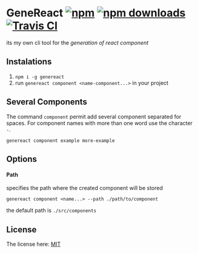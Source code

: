 # GeneReact [![npm][npm-image]][npm-url] [![npm downloads][downloads-image]][downloads-url] [![Travis CI][travis-img]][travis-url]
its my own cli tool for the *generation of react component*

[npm-image]: https://img.shields.io/npm/v/genereact.svg
[npm-url]: https://www.npmjs.com/package/genereact
[downloads-image]: https://img.shields.io/npm/dm/genereact.svg
[downloads-url]: https://www.npmjs.com/package/genereact
[travis-img]: https://img.shields.io/travis/Guerrero25/genereact.svg
[travis-url]: https://travis-ci.org/Guerrero25/genereact

## Instalations
1. `npm i -g genereact`
2. run `genereact component <name-component...>` in your project

## Several Components
The command `component` permit add several component separated for spaces.
For component names with more than one word use the character `-`.

`genereact component example more-example`

## Options
#### Path
specifies the path where the created component will be stored

`genereact component <name...> --path ./path/to/component`

the default path is `./src/components`

## License
The license here: [MIT](https://github.com/Guerrero25/genereact/blob/master/LICENSE)
